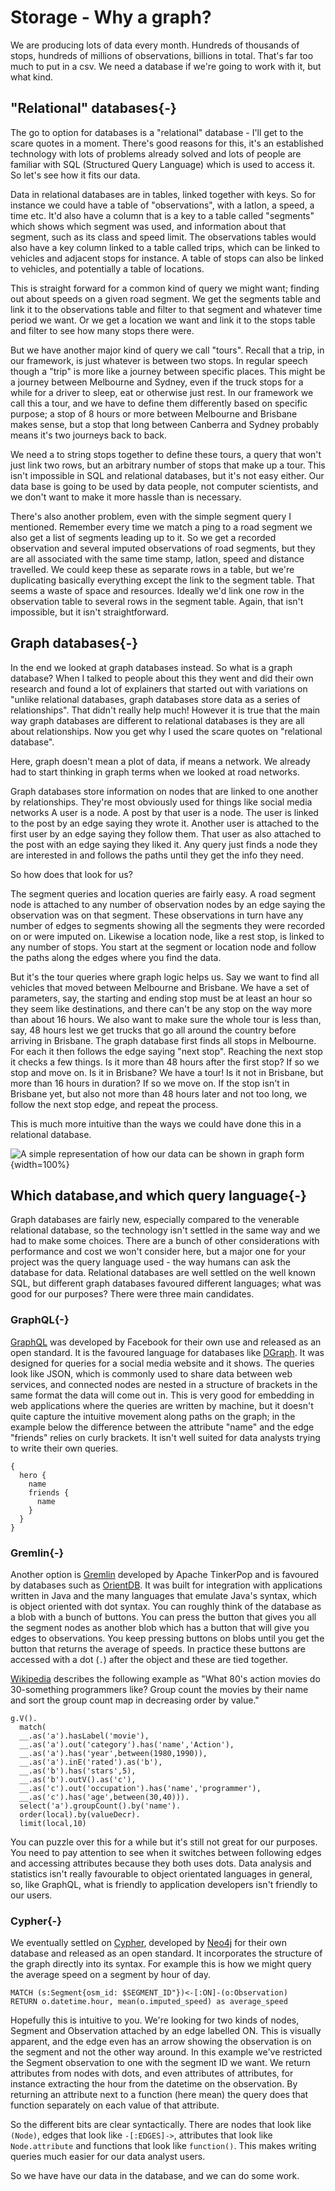 # Storage - Why a graph?
We are producing lots of data every month. Hundreds of thousands of stops, hundreds of millions of observations, billions in total. That's far too much to put in a csv. We need a database if we're going to work with it, but what kind.
## "Relational" databases{-}

The go to option for databases is a "relational" database - I'll get to the scare quotes in a moment. There's good reasons for this, it's an established technology with lots of problems already solved and lots of people are familiar with SQL (Structured Query Language) which is used to access it. So let's see how it fits our data.

Data in relational databases are in tables, linked together with keys. So for instance we could have a table of "observations", with a latlon, a speed, a time etc. It'd also have a column that is a key to a table called "segments" which shows which segment was used, and information about that segment, such as its class and speed limit. The observations tables would also have a key column linked to a table called trips, which can be linked to vehicles and adjacent stops for instance. A table of stops can also be linked to vehicles, and potentially a table of locations. 

This is straight forward for a common kind of query we might want; finding out about speeds on a given road segment. We get the segments table and link it to the observations table and filter to that segment and whatever time period we want. Or we get a location we want and link it to the stops table and filter to see how many stops there were.

But we have another major kind of query we call "tours". Recall that a trip, in our framework, is just whatever is between two stops. In regular speech though a "trip" is more like a journey between specific places. This might be a journey between Melbourne and Sydney, even if the truck stops for a while for a driver to sleep, eat or otherwise just rest. In our framework we call this a tour, and we have to define them differently based on specific purpose; a stop of 8 hours or more between Melbourne and Brisbane makes sense, but a stop that long between Canberra and Sydney probably means it's two journeys back to back.

We need a to string stops together to define these tours, a query that won't just link two rows, but an arbitrary number of stops that make up a tour. This isn't impossible in SQL and relational databases, but it's not easy either. Our data base is going to be used by data people, not computer scientists, and we don't want to make it more hassle than is necessary.

There's also another problem, even with the simple segment query I mentioned. Remember every time we match a ping to a road segment we also get a list of segments leading up to it. So we get a recorded observation and several imputed observations of road segments, but they are all associated with the same time stamp, latlon, speed and distance travelled. We could keep these as separate rows in a table, but we're duplicating basically everything except the link to the segment table. That seems a waste of space and resources. Ideally we'd link one row in the observation table to several rows in the segment table. Again, that isn't impossible, but it isn't straightforward.

## Graph databases{-}
In the end we looked at graph databases instead. So what is a graph database? When I talked to people about this they went and did their own research and found a lot of explainers that started out with variations on "unlike relational databases, graph databases store data as a series of relationships". That didn't really help much! However it is true that the main way graph databases are different to relational databases is they are all about relationships. Now you get why I used the scare quotes on "relational database".

Here, graph doesn't mean a plot of data, if means a network. We already had to start thinking in graph terms when we looked at road networks.

Graph databases store information on nodes that are linked to one another by relationships. They're most obviously used for things like social media networks A user is a node. A post by that user is a node. The user is linked to the post by an edge saying they wrote it. Another user is attached to the first user by an edge saying they follow them. That user as also attached to the post with an edge saying they liked it. Any query just finds a node they are interested in and follows the paths until they get the info they need.

So how does that look for us?

The segment queries and location queries are fairly easy. A road segment node is attached to any number of observation nodes by an edge saying the observation was on that segment. These observations in turn have any number of edges to segments showing all the segments they were recorded on or were imputed on. Likewise a location node, like a rest stop, is linked to any number of stops. You start at the segment or location node and follow the paths along the edges where you find the data.

But it's the tour queries where graph logic helps us. Say we want to find all vehicles that moved between Melbourne and Brisbane. We have a set of parameters, say, the starting and ending stop must be at least an hour so they seem like destinations, and there can't be any stop on the way more than about 16 hours. We also want to make sure the whole tour is less than, say, 48 hours lest we get trucks that go all around the country before arriving in Brisbane. The graph database first finds all stops in Melbourne. For each it then follows the edge saying "next stop". Reaching the next stop it checks a few things. Is it more than 48 hours after the first stop? If so we stop and move on. Is it in Brisbane? We have a tour! Is it not in Brisbane, but more than 16 hours in duration? If so we move on. If the stop isn't in Brisbane yet, but also not more than 48 hours later and not too long, we follow the next stop edge, and repeat the process. 

This is much more intuitive than the ways we could have done this in a relational database. 

![A simple representation of how our data can be shown in graph form](pics/database.png){width=100%}

## Which database,and which query language{-}

Graph databases are fairly new, especially compared to the venerable relational database, so the technology isn't settled in the same way and we had to make some choices. There are a bunch of other considerations with performance and cost we won't consider here, but a major one for your project was the query language used - the way humans can ask the database for data. Relational databases are well settled on the well known SQL, but different graph databases favoured different languages; what was good for our purposes? There were three main candidates.



### GraphQL{-}

[GraphQL](https://graphql.org) was developed by Facebook for their own use and released as an open standard. It is the favoured language for databases like [DGraph](https://dgraph.io). It was designed for queries for a social media website and it shows. The queries look like JSON, which is commonly used to share data between web services, and connected nodes are nested in a structure of brackets in the same format the data will come out in. This is very good for embedding in web applications where the queries are written by machine, but it doesn't quite capture the intuitive movement along paths on the graph; in the example below the difference between the attribute "name" and the edge "friends" relies on curly brackets. It isn't well suited for data analysts trying to write their own queries.

```
{
  hero {
    name
    friends {
      name
    }
  }
}
```

### Gremlin{-}

Another option is [Gremlin](https://tinkerpop.apache.org/gremlin.html) developed by Apache TinkerPop and is favoured by databases such as [OrientDB](https://orientdb.org). It was built for integration with applications written in Java and the many languages that emulate Java's syntax, which is object oriented with dot syntax. You can roughly think of the database as a blob with a bunch of buttons. You can press the button that gives you all the segment nodes as another blob which has a button that will give you edges to observations. You keep pressing buttons on blobs until you get the button that returns the average of speeds. In practice these buttons are accessed with a dot (`.`) after the object and these are tied together. 

[Wikipedia](https://en.wikipedia.org/wiki/Gremlin_(query_language)#Declarative_pattern_matching_traversals) describes the following example as "What 80's action movies do 30-something programmers like? Group count the movies by their name and sort the group count map in decreasing order by value."

```
g.V().
  match(
  __.as('a').hasLabel('movie'),
  __.as('a').out('category').has('name','Action'),
  __.as('a').has('year',between(1980,1990)),
  __.as('a').inE('rated').as('b'),
  __.as('b').has('stars',5),
  __.as('b').outV().as('c'),
  __.as('c').out('occupation').has('name','programmer'),
  __.as('c').has('age',between(30,40))).
  select('a').groupCount().by('name').
  order(local).by(valueDecr).
  limit(local,10)
```

You can puzzle over this for a while but it's still not great for our purposes. You need to pay attention to see when it switches between following edges and accessing attributes because they both uses dots. Data analysis and statistics isn't really favourable to object orientated languages in general, so, like GraphQL, what is friendly to application developers isn't friendly to our users. 

### Cypher{-}

We eventually settled on [Cypher](https://neo4j.com/developer/cypher/), developed by [Neo4j](https://neo4j.com) for their own database and released as an open standard. It incorporates the structure of the graph directly into its syntax. For example this is how we might query the average speed on a segment by hour of day.
```
MATCH (s:Segment{osm_id: $SEGMENT_ID"})<-[:ON]-(o:Observation)
RETURN o.datetime.hour, mean(o.imputed_speed) as average_speed
```
Hopefully this is intuitive to you. We're looking for two kinds of nodes, Segment and Observation attached by an edge labelled ON. This is visually apparent, and the edge even has an arrow showing the observation is on the segment and not the other way around. In this example we've restricted the Segment observation to one with the segment ID we want. We return attributes from nodes with dots, and even attributes of attributes, for instance extracting the hour from the datetime on the observation. By returning an attribute next to a function (here mean) the query does that function separately on each value of that attribute.

So the different bits are clear syntactically. There are nodes that look like `(Node)`, edges that look like `-[:EDGES]->`, attributes that look like `Node.attribute` and functions that look like `function()`. This makes writing queries much easier for our data analyst users.

So we have have our data in the database, and we can do some work.
